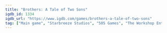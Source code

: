 ```yaml
---
title: "Brothers: A Tale of Two Sons"
igdb_id: 1334
igdb_url: "https://www.igdb.com/games/brothers-a-tale-of-two-sons"
tag: ["Main game", "Starbreeze Studios", "505 Games", "The Workshop Entertainment", "Puzzle", "Adventure", "Indie", "Single player", "Co-operative", "Third person", "Action", "Fantasy", "Drama"]
---
```

